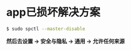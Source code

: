 # app已损坏解决方案

```bash
$ sudo spctl --master-disable
```

**然后去设置   -&gt; 安全与隐私   -&gt;  通用   -&gt; 允许任何来源**

